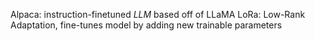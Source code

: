 Alpaca: instruction-finetuned _LLM_ based off of LLaMA
LoRa: Low-Rank Adaptation, fine-tunes model by adding new trainable parameters